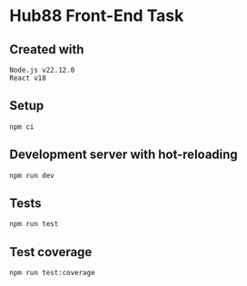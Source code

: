 # Hub88 Front-End Task

## Created with
```
Node.js v22.12.0
React v18
```

## Setup
```
npm ci
```

## Development server with hot-reloading
```
npm run dev
```

## Tests

```
npm run test
```

## Test coverage

```
npm run test:coverage
```